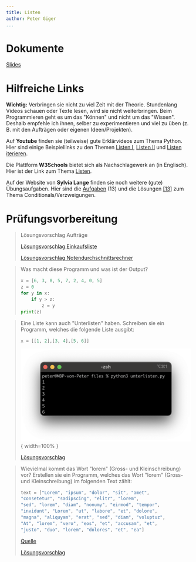 ```yaml
---
title: Listen
author: Peter Giger
...
```


# Dokumente

[Slides](slides.html)


# Hilfreiche Links

**Wichtig:** Verbringen sie nicht zu viel Zeit mit der Theorie. Stundenlang Videos schauen oder Texte lesen, wird sie nicht weiterbringen. Beim Programmieren geht es um das "Können" und nicht um das "Wissen". Deshalb empfehle ich ihnen, selber zu experimentieren und viel zu üben (z. B. mit den Aufträgen oder eigenen Ideen/Projekten).

Auf **Youtube** finden sie (teilweise) gute Erklärvideos zum Thema Python. Hier sind einige Beispiellinks zu den Themen [Listen I](https://www.youtube.com/watch?v=ihF8bZoauBs&list=PL_pqkvxZ6ho3u8PJAsUU-rOAQ74D0TqZB&index=14), [Listen II](https://www.youtube.com/watch?v=_XzWPXvya2w&list=PL_pqkvxZ6ho3u8PJAsUU-rOAQ74D0TqZB&index=15) und [Listen iterieren](https://www.youtube.com/watch?v=ISo1uqLcVw8&list=PL_pqkvxZ6ho3u8PJAsUU-rOAQ74D0TqZB&index=16).

Die Plattform **W3Schools** bietet sich als Nachschlagewerk an (in Englisch). Hier ist der Link zum Thema [Listen](https://www.w3schools.com/python/python_lists.asp).

Auf der Website von **Sylvia Lange** finden sie noch weitere (gute) Übungsaufgaben. Hier sind die [Aufgaben](https://sylvialange.de/python/Programmieraufgaben.pdf) (13) und die Lösungen
[[13]](https://sylvialange.de/python/python3/listen/WahlprogrammListen.py)
zum Thema Conditionals/Verzweigungen.


# Prüfungsvorbereitung

> Lösungsvorschlag Aufträge
> 
> [Lösungsvorschlag Einkaufsliste](files/einkaufsliste.py)
>
> [Lösungsvorschlag Notendurchschnittsrechner](files/notendurchschnitt.py)

> Was macht diese Programm und was ist der Output?
> ```python
> x = [6, 3, 8, 5, 7, 2, 4, 0, 5]
> z = 0
> for y in x:
>     if y > z:
>         z = y
> print(z)
> ```

> Eine Liste kann auch "Unterlisten" haben. Schreiben sie ein Programm, welches die folgende Liste ausgibt:
> ```python
> x = [[1, 2],[3, 4],[5, 6]]
> ```
> ![](images/unterlisten.png){ width=100% }
> 
> [Lösungsvorschlag](files/unterlisten.py)

> Wievielmal kommt das Wort "lorem" (Gross- und Kleinschreibung) vor?
> Erstellen sie ein Programm, welches das Wort "lorem" (Gross- und Kleinschreibung) im folgenden Text zählt:
>
> ```python
> text = ["Lorem", "ipsum", "dolor", "sit", "amet", 
> "consetetur", "sadipscing", "elitr", "lorem",
> "sed", "lorem", "diam", "nonumy", "eirmod", "tempor",
> "invidunt", "Lorem", "ut", "labore", "et", "dolore",
> "magna", "aliquyam", "erat", "sed", "diam", "voluptuz",
> "At", "lorem", "vero", "eos", "et", "accusam", "et",
> "justo", "duo", "lorem", "dolores", "et", "ea"]
> ```
>
> [Quelle](https://loremipsum.de)
> 
> [Lösungsvorschlag](files/woerter_zaehlen.py)